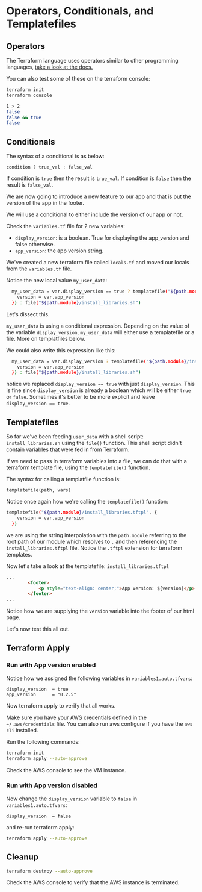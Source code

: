 # Operators, Conditionals, and Templatefiles

## Operators

The Terraform language uses operators similar to other programming languages, [take a look at the docs.](https://www.terraform.io/language/expressions/operators)

You can also test some of these on the terraform console:

```bash
terraform init
terraform console
```

```bash
1 > 2
false
false && true
false
```

## Conditionals

The syntax of a conditional is as below:

`condition ? true_val : false_val`

If condition is `true` then the result is `true_val`. If condition is `false` then the result is `false_val`.

We are now going to introduce a new feature to our app and that is put the version of the app in the footer.

We will use a conditional to either include the version of our app or not.

Check the `variables.tf` file for 2 new variables:
- `display_version`: is a boolean. True for displaying the app_version and false otherwise.
- `app_version`: the app version string.

We've created a new terraform file called `locals.tf` and moved our locals from the `variables.tf` file.

Notice the new local value `my_user_data`:

```bash
  my_user_data = var.display_version == true ? templatefile("${path.module}/install_libraries.tftpl", {
    version = var.app_version
  }) : file("${path.module}/install_libraries.sh")
```

Let's dissect this.

`my_user_data` is using a conditional expression. Depending on the value of the variable `display_version`, `my_user_data` will either use a templatefile or a file. More on templatfiles below.

We could also write this expression like this:

```bash
  my_user_data = var.display_version ? templatefile("${path.module}/install_libraries.tftpl", {
    version = var.app_version
  }) : file("${path.module}/install_libraries.sh")
```

notice we replaced `display_version == true` with just `display_version`. This is fine since `display_version` is already a boolean which will be either `true` or `false`. Sometimes it's better to be more explicit and leave `display_version == true`.

## Templatefiles

So far we've been feeding `user_data` with a shell script: `install_libraries.sh` using the `file()` function. This shell script didn't contain variables that were fed in from Terraform.

If we need to pass in terraform variables into a file, we can do that with a terraform template file, using the `templatefile()` function.

The syntax for calling a templatfile function is:

`templatefile(path, vars)`

Notice once again how we're calling the `templatefile()` function:

```bash
templatefile("${path.module}/install_libraries.tftpl", {
    version = var.app_version
  })
```

we are using the string interpolation with the `path.module` referring to the root path of our module which resolves to `.` and then referencing the `install_libraries.tftpl` file. Notice the `.tftpl` extension for terraform templates.

Now let's take a look at the templatefile: `install_libraries.tftpl`

```html
...
        <footer>
            <p style="text-align: center;">App Version: ${version}</p>
        </footer>
...
```

Notice how we are supplying the `version` variable into the footer of our html page.

Let's now test this all out.

## Terraform Apply

### Run with App version enabled

Notice how we assigned the following variables in `variables1.auto.tfvars`:

```
display_version  = true
app_version      = "0.2.5"
```

Now terraform apply to verify that all works.

Make sure you have your AWS credentials defined in the `~/.aws/credentials` file. You can also run aws configure if you have the `aws cli` installed.

Run the following commands:
```bash
terraform init
terraform apply --auto-approve
```

Check the AWS console to see the VM instance.

### Run with App version disabled

Now change the `display_version` variable to `false` in `variables1.auto.tfvars`:

```
display_version  = false
```

and re-run terraform apply:

```bash
terraform apply --auto-approve
```

## Cleanup

```bash
terraform destroy --auto-approve
```

Check the AWS console to verify that the AWS instance is terminated.